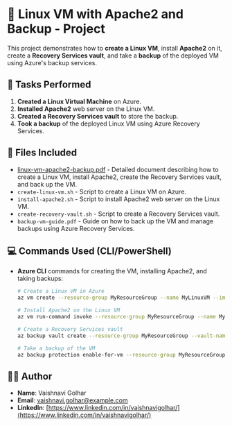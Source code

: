 # 📘 Linux VM with Apache2 and Backup - Project

This project demonstrates how to **create a Linux VM**, install **Apache2** on it, create a **Recovery Services vault**, and take a **backup** of the deployed VM using Azure's backup services.

## 📝 Tasks Performed
1. **Created a Linux Virtual Machine** on Azure.
2. **Installed Apache2** web server on the Linux VM.
3. **Created a Recovery Services vault** to store the backup.
4. **Took a backup** of the deployed Linux VM using Azure Recovery Services.

## 📂 Files Included
- [linux-vm-apache2-backup.pdf](https://github.com/Vaishnavi-Golhar/Azure-Projects/blob/main/linux-vm-apache2-backup/linux-vm-apache2-backup.pdf) - Detailed document describing how to create a Linux VM, install Apache2, create the Recovery Services vault, and back up the VM.
- `create-linux-vm.sh` - Script to create a Linux VM on Azure.
- `install-apache2.sh` - Script to install Apache2 web server on the Linux VM.
- `create-recovery-vault.sh` - Script to create a Recovery Services vault.
- `backup-vm-guide.pdf` - Guide on how to back up the VM and manage backups using Azure Recovery Services.

## 💻 Commands Used (CLI/PowerShell)
- **Azure CLI** commands for creating the VM, installing Apache2, and taking backups:
    ```bash
    # Create a Linux VM in Azure
    az vm create --resource-group MyResourceGroup --name MyLinuxVM --image UbuntuLTS --admin-username azureuser --generate-ssh-keys

    # Install Apache2 on the Linux VM
    az vm run-command invoke --resource-group MyResourceGroup --name MyLinuxVM --command-id RunShellScript --scripts "sudo apt-get update && sudo apt-get install apache2 -y"

    # Create a Recovery Services vault
    az backup vault create --resource-group MyResourceGroup --vault-name MyRecoveryVault --location eastus

    # Take a backup of the VM
    az backup protection enable-for-vm --resource-group MyResourceGroup --vault-name MyRecoveryVault --vm MyLinuxVM --policy-name DefaultPolicy
    ```

## 👩‍💻 Author
- **Name**: Vaishnavi Golhar  
- **Email**: vaishnavi.golhar@example.com  
- **LinkedIn**: [https://www.linkedin.com/in/vaishnavigolhar/](https://www.linkedin.com/in/vaishnavigolhar/)

